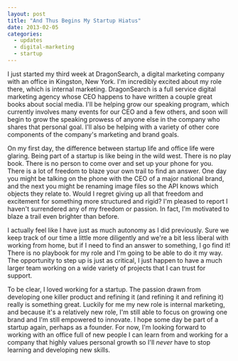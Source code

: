 ```yaml
---
layout: post
title: "And Thus Begins My Startup Hiatus"
date: 2013-02-05
categories:
  - updates
  - digital-marketing
  - startup
---
```


I just started my third week at DragonSearch, a digital marketing company with an office in Kingston, New York. I'm incredibly excited about my role there, which is internal marketing. DragonSearch is a full service digital marketing agency whose CEO happens to have written a couple great books about social media. I'll be helping grow our speaking program, which currently involves many events for our CEO and a few others, and soon will begin to grow the speaking prowess of anyone else in the company who shares that personal goal. I'll also be helping with a variety of other core components of the company's marketing and brand goals.

On my first day, the difference between startup life and office life were glaring. Being part of a startup is like being in the wild west. There is no play book. There is no person to come over and set up your phone for you. There is a lot of freedom to blaze your own trail to find an answer. One day you might be talking on the phone with the CEO of a major national brand, and the next you might be renaming image files so the API knows which objects they relate to. Would I regret giving up all that freedom and excitement for something more structured and rigid? I'm pleased to report I haven't surrendered any of my freedom or passion. In fact, I'm motivated to blaze a trail even brighter than before.

I actually feel like I have just as much autonomy as I did previously. Sure we keep track of our time a little more diligently and we're a bit less liberal with working from home, but if I need to find an answer to something, I go find it! There is no playbook for my role and I'm going to be able to do it my way. The opportunity to step up is just as critical, I just happen to have a much larger team working on a wide variety of projects that I can trust for support.

To be clear, I loved working for a startup. The passion drawn from developing one killer product and refining it (and refining it and refining it) really is something great. Luckily for me my new role is internal marketing, and because it's a relatively new role, I'm still able to focus on growing one brand and I'm still empowered to innovate. I hope some day be part of a startup again, perhaps as a founder. For now, I'm looking forward to working with an office full of new people I can learn from and working for a company that highly values personal growth so I'll <em>never</em> have to stop learning and developing new skills.
